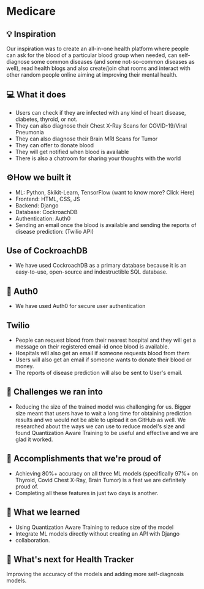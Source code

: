 # Medicare

## 💡 Inspiration
Our inspiration was to create an all-in-one health platform where people can ask for the blood of a particular blood group when needed, can self-diagnose some common diseases (and some not-so-common diseases as well), read health blogs and also create/join chat rooms and interact with other random people online aiming at improving their mental health.

## 💻 What it does
- Users can check if they are infected with any kind of heart disease, diabetes, thyroid, or not.
- They can also diagnose their Chest X-Ray Scans for COVID-19/Viral Pneumonia
- They can also diagnose their Brain MRI Scans for Tumor
- They can offer to donate blood
- They will get notified when blood is available
- There is also a chatroom for sharing your thoughts with the world

## ⚙️How we built it

- ML: Python, Skikit-Learn, TensorFlow (want to know more? Click Here)
- Frontend: HTML, CSS, JS
- Backend: Django
- Database: CockroachDB
- Authentication: Auth0
- Sending an email once the blood is available and sending the reports of disease prediction: (Twilio API)

## Use of CockroachDB

- We have used CockroachDB as a primary database because it is an easy-to-use, open-source and indestructible SQL database.

## 🔑 Auth0

- We have used Auth0 for secure user authentication

## Twilio

- People can request blood from their nearest hospital and they will get a message on their registered email-id once blood is available.
- Hospitals will also get an email if someone requests blood from them
- Users will also get an email if someone wants to donate their blood or money.
- The reports of disease prediction will also be sent to User's email.

## 🧠 Challenges we ran into

- Reducing the size of the trained model was challenging for us. Bigger size meant that users have to wait a long time for obtaining prediction results and we would not be able to upload it on GitHub as well. We researched about the ways we can use to reduce model's size and found Quantization Aware Training to be useful and effective and we are glad it worked.

## 🏅 Accomplishments that we're proud of

- Achieving 80%+ accuracy on all three ML models (specifically 97%+ on Thyroid, Covid Chest X-Ray, Brain Tumor) is a feat we are definitely proud of.
- Completing all these features in just two days is another.

## 📖 What we learned

- Using Quantization Aware Training to reduce size of the model
- Integrate ML models directly without creating an API with Django 
- collaboration.

## 🚀 What's next for Health Tracker

Improving the accuracy of the models and adding more self-diagnosis models.
